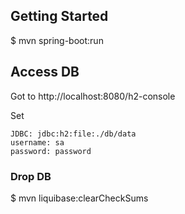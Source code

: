 ## Getting Started

$ mvn spring-boot:run

## Access DB

Got to http://localhost:8080/h2-console

Set
    
    JDBC: jdbc:h2:file:./db/data
    username: sa
    password: password

### Drop DB

$ mvn liquibase:clearCheckSums
